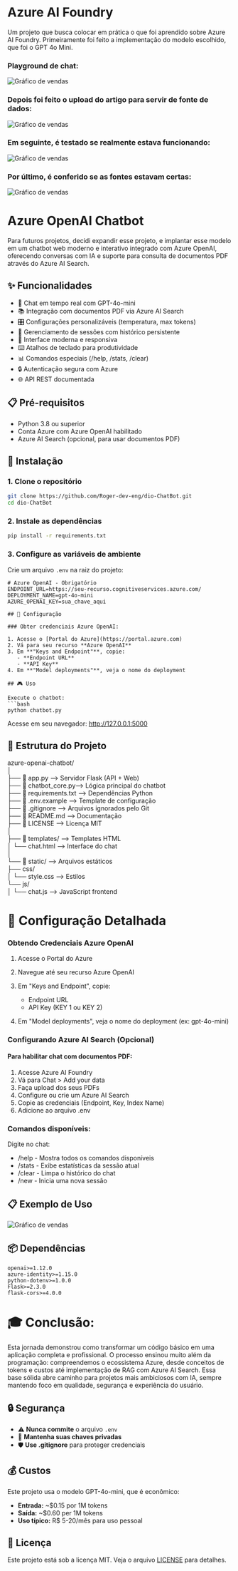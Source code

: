 #  Azure AI Foundry

Um projeto que busca colocar em prática o que foi aprendido sobre Azure AI Foundry. Primeiramente foi feito a implementação do modelo escolhido, que foi o GPT 4o Mini. 

### Playground de chat:
![Gráfico de vendas](inputs/screenshots/playground-chat.png)

### Depois foi feito o upload do artigo para servir de fonte de dados:
![Gráfico de vendas](inputs/screenshots/adição%20de%20dados.png)

### Em seguinte, é testado se realmente estava  funcionando:
![Gráfico de vendas](inputs/screenshots/exeplo%20de%20funcionalidade.png)

### Por último, é conferido se as fontes estavam certas:
![Gráfico de vendas](inputs/screenshots/fonte.png)

#  Azure OpenAI Chatbot

Para futuros projetos, decidi expandir esse projeto, e implantar esse modelo em um chatbot web moderno e interativo integrado com Azure OpenAI, oferecendo conversas com IA e suporte para consulta de documentos PDF através do Azure AI Search.

## ✨ Funcionalidades

* 💬 Chat em tempo real com GPT-4o-mini
* 📚 Integração com documentos PDF via Azure AI Search
* 🎛️ Configurações personalizáveis (temperatura, max tokens)
* 💾 Gerenciamento de sessões com histórico persistente
* 🎨 Interface moderna e responsiva
* ⌨️ Atalhos de teclado para produtividade
* 📊 Comandos especiais (/help, /stats, /clear)
* 🔒 Autenticação segura com Azure
* 🌐 API REST documentada

## 📋 Pré-requisitos

* Python 3.8 ou superior
* Conta Azure com Azure OpenAI habilitado
* Azure AI Search (opcional, para usar documentos PDF)

## 🚀 Instalação

### 1. Clone o repositório
```bash
git clone https://github.com/Roger-dev-eng/dio-ChatBot.git
cd dio-ChatBot
```

### 2. Instale as dependências
```bash
pip install -r requirements.txt
```

### 3. Configure as variáveis de ambiente

Crie um arquivo `.env` na raiz do projeto:

```env
# Azure OpenAI - Obrigatório
ENDPOINT_URL=https://seu-recurso.cognitiveservices.azure.com/
DEPLOYMENT_NAME=gpt-4o-mini
AZURE_OPENAI_KEY=sua_chave_aqui

## 🔧 Configuração

### Obter credenciais Azure OpenAI:

1. Acesse o [Portal do Azure](https://portal.azure.com)
2. Vá para seu recurso **Azure OpenAI**
3. Em **"Keys and Endpoint"**, copie:
   - **Endpoint URL**
   - **API Key**
4. Em **"Model deployments"**, veja o nome do deployment

## 🎮 Uso

Execute o chatbot:
```bash
python chatbot.py
```
Acesse em seu navegador: http://127.0.0.1:5000

## 📁 Estrutura do Projeto
azure-openai-chatbot/<br />
│<br />
├── 📄 app.py -->                 Servidor Flask (API + Web)<br />
├── 📄 chatbot_core.py-->         Lógica principal do chatbot<br />
├── 📄 requirements.txt -->       Dependências Python<br />
├── 📄 .env.example        -->   Template de configuração<br />
├── 📄 .gitignore       -->      Arquivos ignorados pelo Git<br />
├── 📄 README.md         -->     Documentação<br />
├── 📄 LICENSE         -->       Licença MIT<br />
│<br />
├── 📂 templates/        -->     Templates HTML<br />
│   └── chat.html         -->   Interface do chat<br />
│<br />
└── 📂 static/              -->  Arquivos estáticos<br />
    ├── css/<br />
    │   └── style.css     -->   Estilos<br />
    └── js/<br />
    │  └── chat.js       -->   JavaScript frontend

# 🔧 Configuração Detalhada
### Obtendo Credenciais Azure OpenAI

1. Acesse o Portal do Azure
2. Navegue até seu recurso Azure OpenAI
3. Em "Keys and Endpoint", copie:

    *   Endpoint URL
    * API Key (KEY 1 ou KEY 2)


4. Em "Model deployments", veja o nome do deployment (ex: gpt-4o-mini)

###  Configurando Azure AI Search (Opcional)
#### Para habilitar chat com documentos PDF:

1. Acesse Azure AI Foundry
2. Vá para Chat > Add your data
3. Faça upload dos seus PDFs
4. Configure ou crie um Azure AI Search
5. Copie as credenciais (Endpoint, Key, Index Name)
6. Adicione ao arquivo .env

### Comandos disponíveis:
Digite no chat:

- /help - Mostra todos os comandos disponíveis
- /stats - Exibe estatísticas da sessão atual
- /clear - Limpa o histórico do chat
- /new - Inicia uma nova sessão

## 📋 Exemplo de Uso
![Gráfico de vendas](inputs/screenshots/exemplo.png)


## 📦 Dependências

```
openai>=1.12.0
azure-identity>=1.15.0
python-dotenv>=1.0.0
Flask>=2.3.0
flask-cors>=4.0.0
```

# 🎓 Conclusão: 
Esta jornada demonstrou como transformar um código básico em uma aplicação completa e profissional.
O processo ensinou muito além da programação: compreendemos o ecossistema Azure, desde conceitos de tokens e custos até implementação de RAG com Azure AI Search.
Essa base sólida abre caminho para projetos mais ambiciosos com IA, sempre mantendo foco em qualidade, segurança e experiência do usuário.

## 🔒 Segurança

- ⚠️ **Nunca commite** o arquivo `.env` 
- 🔑 **Mantenha suas chaves privadas**
- 🛡️ **Use .gitignore** para proteger credenciais

## 💰 Custos

Este projeto usa o modelo GPT-4o-mini, que é econômico:
- **Entrada:** ~$0.15 por 1M tokens
- **Saída:** ~$0.60 per 1M tokens
- **Uso típico:** R$ 5-20/mês para uso pessoal

## 📄 Licença

Este projeto está sob a licença MIT. Veja o arquivo [LICENSE](LICENSE) para detalhes.


